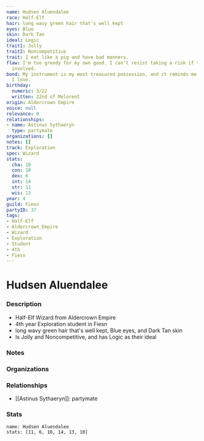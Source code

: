 ```yaml
---
name: Hudsen Aluendalee
race: Half-Elf
hair: long wavy green hair that's well kept
eyes: Blue
skin: Dark Tan
ideal: Logic
trait1: Jolly
trait2: Noncompetitive
trait: I eat like a pig and have bad manners.
flaw: I'm too greedy for my own good. I can't resist taking a risk if there's money
  involved.
bond: My instrument is my most treasured possession, and it reminds me of someone
  I love.
birthday:
  numeric: 3/22
  written: 22nd of Melorent
origin: Aldercrown Empire
voice: null
relevance: 0
relationships:
- name: Astinus Sythaeryn
  type: partymate
organizations: []
notes: []
track: Exploration
spec: Wizard
stats:
  cha: 10
  con: 10
  dex: 6
  int: 14
  str: 11
  wis: 13
year: 4
guild: Fiesn
partyID: 37
tags:
- Half-Elf
- Aldercrown_Empire
- Wizard
- Exploration
- Student
- 4th
- Fiesn
---
```

# Hudsen Aluendalee
### Description
- Half-Elf Wizard from Aldercrown Empire
- 4th year Exploration student in Fiesn
- long wavy green hair that's well kept, Blue eyes, and Dark Tan skin
- Is Jolly and Noncompetitive, and has Logic as their ideal

### Notes

### Organizations

### Relationships
- [[Astinus Sythaeryn]]: partymate

### Stats
```statblock
name: Hudsen Aluendalee
stats: [11, 6, 10, 14, 13, 10]
```